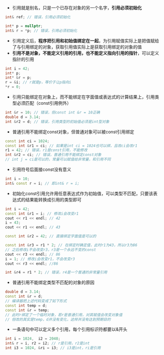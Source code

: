* 引用就是别名，只是一个已存在对象的另一个名字，**引用必须初始化**
```cpp
int& ref; // 错误，引用必须初始化

int* p = nullptr;
int& r = *p; // 错误，引用必须初始化
```
* 引用定义后，**程序把引用和初始值绑定在一起**，为引用赋值实际上是把值赋给了与引用绑定的对象，获取引用值实际上是获取引用绑定的对象的值
* **引用不是对象，不能定义引用的引用，也不能定义指向引用的指针**，可以定义指针的引用
```cpp
int i = 42;
int* p;
int* &r = p;
r = &i; // r就是p，等价于让p指向i
*r = 0;
```
* 引用只能绑定在对象上，而不能绑定在字面值或表达式的计算结果上，引用类型必须匹配（const引用例外）
```cpp
int &r = 10; // 错误，但const int &r = 10正确
double d = 3.14;
int &r2 = d; // 错误，引用类型的初始值必须是int型对象
```
* 普通引用不能绑定const对象，但普通对象可以被const引用绑定
```cpp
const int ci = 1024;
const int &r1 = ci; // 如果是int ci = 1024也可以绑，且改ci会改r1
r1 = 42; // 错误，r1是const引用，不能修改
int &r2 = ci; // 错误，普通引用不能绑定const对象
// int j = ci是可以的，常量可以赋值给非常量，和引用不同
```
* 引用符号后面接const没有意义
```cpp
int i = 10;
int& const r = i; // 即int& r = i;
```
* 初始化const引用允许用任意表达式作为初始值，可以类型不匹配，只要该表达式的结果能转换成引用的类型即可
```cpp
int i = 42;
const int &r1 = i; // 修改i会改变r1
cout << r1 << endl; // 42
i = 43;
cout << r1 << endl; // 43

const int &r2 = 42; // 直接绑定字面值是可以的

const int &r3 = r1 * 2; // 在绑定时确定值，此时r1为43，所以r3为86
// 之后修改i不会改变r3，r3是一个永远不变的const
cout << r3 << endl; // 86
i = 1; // 修改i会改变r1，不会改变r3
cout << r3 << endl; //86

int &r4 = r1 * 2; // 错误，r4是一个普通的非常量引用
```
* 普通引用不能绑定类型不匹配的对象的原因
```cpp
double d = 3.14;
const int &r = d;
// 编译器把上述代码变成了如下形式
const int temp = d;
const int &r = temp;
// 此时r绑定了一个临时对象，若r是普通引用，对其赋值会改变对象值
// 但改的其实是temp，d并没有变化，这样并没有达到预期目的
```
*  一条语句中可以定义多个引用，每个引用标识符都要以&开头
```cpp
int i = 1024,  i2 = 2048;
int& r = i, r2 = i2; // r是引用，r2是int
int i3 = 1024, &ri = i3; // i3是int，ri是引用
```
